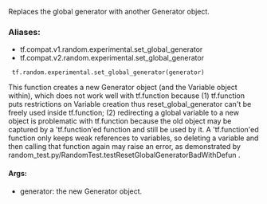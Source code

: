 Replaces the global generator with another Generator object.
### Aliases:
- tf.compat.v1.random.experimental.set_global_generator
- tf.compat.v2.random.experimental.set_global_generator

```
 tf.random.experimental.set_global_generator(generator)
```
This function creates a new Generator object (and the Variable object within), which does not work well with tf.function because (1) tf.function puts restrictions on Variable creation thus reset_global_generator can't be freely used inside tf.function; (2) redirecting a global variable to a new object is problematic with tf.function because the old object may be captured by a 'tf.function'ed function and still be used by it. A 'tf.function'ed function only keeps weak references to variables, so deleting a variable and then calling that function again may raise an error, as demonstrated by random_test.py/RandomTest.testResetGlobalGeneratorBadWithDefun .
#### Args:
- generator: the new Generator object.
